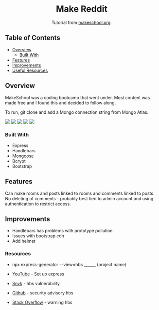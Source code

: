 <h1 align="center">Make Reddit</h1>

<div align="center">
   Tutorial from  <a href="https://makeschool.org/mediabook/oa/tutorials/makereddit/00-get-started/" target="_blank">makeschool.org</a>.
</div>

## Table of Contents

- [Overview](#overview)
  - [Built With](#built-with)
- [Features](#features)
- [Improvements](#improvements)
- [Useful Resources](#useful-resources)

## Overview

MakeSchool was a coding bootcamp that went under.  Most content was made free and I found this and decided to follow along.

To run, git clone and add a Mongo connection string from Mongo Atlas.

![](./makereddit-login.png)
![](./makereddit-rooms.png)
![](./makereddit-posts.png)
![](./makereddit-post-order.png)
![](./makereddit-new-post.png)

### Built With

- Express
- Handlebars
- Mongoose
- Bcrypt
- Bootstrap

## Features

Can make rooms and posts linked to rooms and comments linked to posts.  No deleting of comments - probably best tied to admin account and using authentication to restrict access.    

## Improvements

- Handlebars has problems with prototype pollution.  
- Issues with bootstrap cdn 
- Add helmet

### Resources

- npx express-generator --view=hbs ______ (project name) 

- [YouTube](https://www.youtube.com/watch?v=EjhVucMRMbM) - Set up express
- [Snyk](https://snyk.io/vuln/SNYK-JS-HBS-1566555) - hbs vulnerability
- [Github](https://securitylab.github.com/advisories/GHSL-2021-020-pillarjs-hbs/) - security advisory hbs
- [Stack Overflow](https://stackoverflow.com/questions/30051236/argument-passed-in-must-be-a-string-of-24-hex-characters-i-think-it-is) - warning hbs